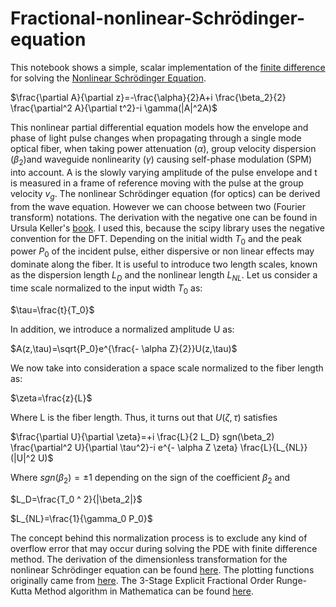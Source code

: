 # Fractional-nonlinear-Schrödinger-equation

This notebook shows a simple, scalar implementation of the [finite difference](https://en.wikipedia.org/wiki/Finite_difference_method) for solving the [Nonlinear Schrödinger Equation](https://en.wikipedia.org/wiki/Nonlinear_Schrödinger_equation).

$\frac{\partial A}{\partial z}=-\frac{\alpha}{2}A+i \frac{\beta_2}{2} \frac{\partial^2 A}{\partial t^2}-i \gamma(|A|^2A)$

This nonlinear partial differential equation models how the envelope and phase of light pulse changes when propagating through a single mode optical fiber, when taking power attenuation ($\alpha$), group velocity dispersion ($\beta_2$)and waveguide nonlinearity ($\gamma$) causing self-phase modulation (SPM) into account. A is the slowly varying amplitude of the pulse envelope and t is measured in a frame of reference moving with the pulse at the group velocity $v_g$. The nonlinear Schrödinger equation (for optics) can be derived from the wave equation. However we can choose between two (Fourier transform) notations. The derivation with the negative one can be found in Ursula Keller's [book](https://link.springer.com/book/10.1007/978-3-030-82532-4). I used this, because the scipy library uses the negative convention for the DFT. Depending on the initial width $T_0$ and the peak power $P_0$ of the incident pulse, either dispersive or non linear
effects may dominate along the fiber. It is useful to introduce two length scales, known as the dispersion length $L_D$ and the nonlinear length $L_{NL}$. Let us consider a time scale normalized to the input width $T_0$ as:

$\tau=\frac{t}{T_0}$

In addition, we introduce a normalized amplitude U as:

$A(z,\tau)=\sqrt{P_0}e^{\frac{- \alpha Z}{2}}U(z,\tau)$

We now take into consideration a space scale normalized to the fiber length as:

$\zeta=\frac{z}{L}$

Where L is the fiber length. Thus, it turns out that $U(\zeta,\tau)$ satisfies

$\frac{\partial U}{\partial \zeta}=+i \frac{L}{2 L_D} sgn(\beta_2) \frac{\partial^2 U}{\partial \tau^2}-i e^{- \alpha Z \zeta} \frac{L}{L_{NL}} (|U|^2 U)$

Where $sgn(\beta_2)=\pm 1$ depending on the sign of the coefficient $\beta_2$ and

$L_D=\frac{T_0 ^ 2}{|\beta_2|}$

$L_{NL}=\frac{1}{\gamma_0 P_0}$

The concept behind this normalization process is to exclude any kind of overflow error that may occur during solving the PDE with finite difference method. The derivation of the dimensionless transformation for the nonlinear Schrödinger equation can be found [here](https://arxiv.org/pdf/1612.00358). The plotting functions originally came from [here](https://github.com/OleKrarup123/NLSE-vector-solver). The 3-Stage Explicit Fractional Order Runge-Kutta Method algorithm in Mathematica can be found [here](https://www.mdpi.com/2504-3110/7/3/245).